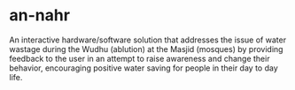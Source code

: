 # an-nahr
An interactive hardware/software solution that addresses the issue of water wastage during the Wudhu (ablution) at the Masjid (mosques) by providing feedback to the user in an attempt to raise awareness and change their behavior, encouraging positive water saving for people in their day to day life.
